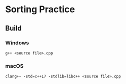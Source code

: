 # Sorting Practice

## Build

### Windows
```
g++ <source file>.cpp
```

### macOS
```
clang++ -std=c++17 -stdlib=libc++ <source file>.cpp
```